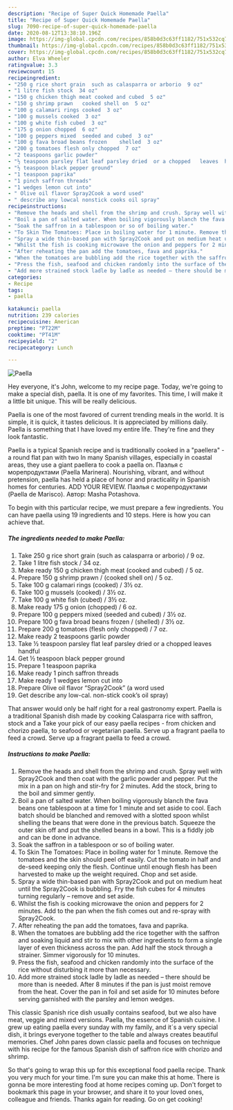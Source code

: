 ```yaml
---
description: "Recipe of Super Quick Homemade Paella"
title: "Recipe of Super Quick Homemade Paella"
slug: 7090-recipe-of-super-quick-homemade-paella
date: 2020-08-12T13:38:10.196Z
image: https://img-global.cpcdn.com/recipes/858b0d3c63ff1182/751x532cq70/paella-recipe-main-photo.jpg
thumbnail: https://img-global.cpcdn.com/recipes/858b0d3c63ff1182/751x532cq70/paella-recipe-main-photo.jpg
cover: https://img-global.cpcdn.com/recipes/858b0d3c63ff1182/751x532cq70/paella-recipe-main-photo.jpg
author: Elva Wheeler
ratingvalue: 3.3
reviewcount: 15
recipeingredient:
- "250 g rice short grain  such as calasparra or arborio  9 oz"
- "1 litre fish stock  34 oz"
- "150 g chicken thigh meat cooked and cubed  5 oz"
- "150 g shrimp prawn   cooked shell on  5 oz"
- "100 g calamari rings cooked  3 oz"
- "100 g mussels cooked  3 oz"
- "100 g white fish cubed  3 oz"
- "175 g onion chopped  6 oz"
- "100 g peppers mixed  seeded and cubed  3 oz"
- "100 g fava broad beans frozen    shelled  3 oz"
- "200 g tomatoes flesh only chopped  7 oz"
- "2 teaspoons garlic powder"
- "½ teaspoon parsley flat leaf parsley dried  or a chopped   leaves  handful"
- "½ teaspoon black pepper ground"
- "1 teaspoon paprika"
- "1 pinch saffron threads"
- "1 wedges lemon cut into"
- " Olive oil flavor Spray2Cook a word used"
- " describe any lowcal nonstick cooks oil spray"
recipeinstructions:
- "Remove the heads and shell from the shrimp and crush. Spray well with Spray2Cook and then coat with the garlic powder and pepper. Put the mix in a pan on high and stir-fry for 2 minutes. Add the stock, bring to the boil and simmer gently."
- "Boil a pan of salted water. When boiling vigorously blanch the fava beans one tablespoon at a time for 1 minute and set aside to cool. Each batch should be blanched and removed with a slotted spoon whilst shelling the beans that were done in the previous batch. Squeeze the outer skin off and put the shelled beans in a bowl. This is a fiddly job and can be done in advance."
- "Soak the saffron in a tablespoon or so of boiling water."
- "To Skin The Tomatoes: Place in boiling water for 1 minute. Remove the tomatoes and the skin should peel off easily. Cut the tomato in half and de-seed keeping only the flesh. Continue until enough flesh has been harvested to make up the weight required. Chop and set aside."
- "Spray a wide thin-based pan with Spray2Cook and put on medium heat until the Spray2Cook is bubbling. Fry the fish cubes for 4 minutes turning regularly – remove and set aside."
- "Whilst the fish is cooking microwave the onion and peppers for 2 minutes. Add to the pan when the fish comes out and re-spray with Spray2Cook."
- "After reheating the pan add the tomatoes, fava and paprika."
- "When the tomatoes are bubbling add the rice together with the saffron and soaking liquid and stir to mix with other ingredients to form a single layer of even thickness across the pan. Add half the stock through a strainer. Simmer vigorously for 10 minutes."
- "Press the fish, seafood and chicken randomly into the surface of the rice without disturbing it more than necessary."
- "Add more strained stock ladle by ladle as needed – there should be more than is needed. After 8 minutes if the pan is just moist remove from the heat. Cover the pan in foil and set aside for 10 minutes before serving garnished with the parsley and lemon wedges."
categories:
- Recipe
tags:
- paella

katakunci: paella 
nutrition: 239 calories
recipecuisine: American
preptime: "PT22M"
cooktime: "PT41M"
recipeyield: "2"
recipecategory: Lunch

---
```



![Paella](https://img-global.cpcdn.com/recipes/858b0d3c63ff1182/751x532cq70/paella-recipe-main-photo.jpg)

Hey everyone, it's John, welcome to my recipe page. Today, we're going to make a special dish, paella. It is one of my favorites. This time, I will make it a little bit unique. This will be really delicious.

Paella is one of the most favored of current trending meals in the world. It is simple, it is quick, it tastes delicious. It is appreciated by millions daily. Paella is something that I have loved my entire life. They're fine and they look fantastic.

Paella is a typical Spanish recipe and is traditionally cooked in a &#34;paellera&#34; - a round flat pan with two In many Spanish villages, especially in coastal areas, they use a giant paellera to cook a paella on. Паэлья с морепродуктами (Paella Marinera). Nourishing, vibrant, and without pretension, paella has held a place of honor and practicality in Spanish homes for centuries. ADD YOUR REVIEW. Паэлья с морепродуктами (Paella de Marisco). Автор: Masha Potashova.


To begin with this particular recipe, we must prepare a few ingredients. You can have paella using 19 ingredients and 10 steps. Here is how you can achieve that.

<!--inarticleads1-->

##### The ingredients needed to make Paella:

1. Take 250 g rice short grain  (such as calasparra or arborio) / 9 oz.
1. Take 1 litre fish stock / 34 oz.
1. Make ready 150 g chicken thigh meat (cooked and cubed) / 5 oz.
1. Prepare 150 g shrimp prawn /  (cooked shell on) / 5 oz.
1. Take 100 g calamari rings (cooked) / 3½ oz.
1. Take 100 g mussels (cooked) / 3½ oz.
1. Take 100 g white fish (cubed) / 3½ oz.
1. Make ready 175 g onion (chopped) / 6 oz.
1. Prepare 100 g peppers mixed  (seeded and cubed) / 3½ oz.
1. Prepare 100 g fava broad beans frozen  /  (shelled) / 3½ oz.
1. Prepare 200 g tomatoes (flesh only chopped) / 7 oz.
1. Make ready 2 teaspoons garlic powder
1. Take ½ teaspoon parsley flat leaf parsley dried  or a chopped   leaves  handful
1. Get ½ teaspoon black pepper ground
1. Prepare 1 teaspoon paprika
1. Make ready 1 pinch saffron threads
1. Make ready 1 wedges lemon cut into
1. Prepare  Olive oil flavor “Spray2Cook” (a word used
1. Get  describe any low-cal. non-stick cook’s oil spray)


That answer would only be half right for a real gastronomy expert. Paella is a traditional Spanish dish made by cooking Calasparra rice with saffron, stock and a Take your pick of our easy paella recipes - from chicken and chorizo paella, to seafood or vegetarian paella. Serve up a fragrant paella to feed a crowd. Serve up a fragrant paella to feed a crowd. 

<!--inarticleads2-->

##### Instructions to make Paella:

1. Remove the heads and shell from the shrimp and crush. Spray well with Spray2Cook and then coat with the garlic powder and pepper. Put the mix in a pan on high and stir-fry for 2 minutes. Add the stock, bring to the boil and simmer gently.
1. Boil a pan of salted water. When boiling vigorously blanch the fava beans one tablespoon at a time for 1 minute and set aside to cool. Each batch should be blanched and removed with a slotted spoon whilst shelling the beans that were done in the previous batch. Squeeze the outer skin off and put the shelled beans in a bowl. This is a fiddly job and can be done in advance.
1. Soak the saffron in a tablespoon or so of boiling water.
1. To Skin The Tomatoes: Place in boiling water for 1 minute. Remove the tomatoes and the skin should peel off easily. Cut the tomato in half and de-seed keeping only the flesh. Continue until enough flesh has been harvested to make up the weight required. Chop and set aside.
1. Spray a wide thin-based pan with Spray2Cook and put on medium heat until the Spray2Cook is bubbling. Fry the fish cubes for 4 minutes turning regularly – remove and set aside.
1. Whilst the fish is cooking microwave the onion and peppers for 2 minutes. Add to the pan when the fish comes out and re-spray with Spray2Cook.
1. After reheating the pan add the tomatoes, fava and paprika.
1. When the tomatoes are bubbling add the rice together with the saffron and soaking liquid and stir to mix with other ingredients to form a single layer of even thickness across the pan. Add half the stock through a strainer. Simmer vigorously for 10 minutes.
1. Press the fish, seafood and chicken randomly into the surface of the rice without disturbing it more than necessary.
1. Add more strained stock ladle by ladle as needed – there should be more than is needed. After 8 minutes if the pan is just moist remove from the heat. Cover the pan in foil and set aside for 10 minutes before serving garnished with the parsley and lemon wedges.


This classic Spanish rice dish usually contains seafood, but we also have meat, veggie and mixed versions. Paella, the essence of Spanish cuisine. I grew up eating paella every sunday with my family, and it´s a very special dish, it brings everyone together to the table and always creates beautiful memories. Chef John pares down classic paella and focuses on technique with his recipe for the famous Spanish dish of saffron rice with chorizo and shrimp. 

So that's going to wrap this up for this exceptional food paella recipe. Thank you very much for your time. I'm sure you can make this at home. There is gonna be more interesting food at home recipes coming up. Don't forget to bookmark this page in your browser, and share it to your loved ones, colleague and friends. Thanks again for reading. Go on get cooking!
